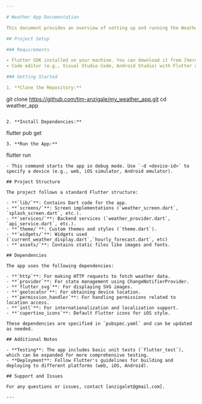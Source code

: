 ```yaml
---

# Weather App Documentation

This document provides an overview of setting up and running the Weather App, including dependencies and specific instructions.

## Project Setup

### Requirements

- Flutter SDK installed on your machine. You can download it from [here](https://flutter.dev/docs/get-started/install).
- Code editor (e.g., Visual Studio Code, Android Studio) with Flutter and Dart plugins installed.

### Getting Started

1. **Clone the Repository:**
   ```
   git clone https://github.com/tim-anzigale/my_weather_app.git
   cd weather_app
   ```

2. **Install Dependencies:**
   ```
   flutter pub get
   ```
3. **Run the App:**
   ```
   flutter run
   ```
   - This command starts the app in debug mode. Use `-d <device-id>` to specify a device (e.g., web, iOS simulator, Android emulator).

## Project Structure

The project follows a standard Flutter structure:

- **`lib/`**: Contains Dart code for the app.
  - **`screens/`**: Screen implementations (`weather_screen.dart`, `splash_screen.dart`, etc.).
  - **`services/`**: Backend services (`weather_provider.dart`, `api_service.dart`, etc.).
  - **`theme/`**: Custom themes and styles (`theme.dart`).
  - **`widgets/`**: Widgets used (`current_weather_display.dart`,`hourly_forecast.dart`, etc)
- **`assets/`**: Contains static files like images and fonts.

## Dependencies

The app uses the following dependencies:

- **`http`**: For making HTTP requests to fetch weather data.
- **`provider`**: For state management using ChangeNotifierProvider.
- **`flutter_svg`**: For displaying SVG images.
- **`geolocator`**: For obtaining device location.
- **`permission_handler`**: For handling permissions related to location access.
- **`intl`**: For internationalization and localization support.
- **`cupertino_icons`**: Default Flutter icons for iOS style.

These dependencies are specified in `pubspec.yaml` and can be updated as needed.

## Additional Notes

- **Testing**: The app includes basic unit tests (`flutter_test`), which can be expanded for more comprehensive testing.
- **Deployment**: Follow Flutter's guidelines for building and deploying to different platforms (web, iOS, Android).

## Support and Issues

For any questions or issues, contact [anzigalet@gmail.com].

---
```


